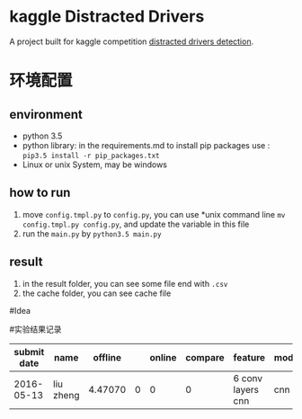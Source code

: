 # kaggle Distracted Drivers
A project built for kaggle competition [distracted drivers detection](https://www.kaggle.com/c/state-farm-distracted-driver-detection).

# 环境配置

## environment

* python 3.5
* python library:
    in the requirements.md
    to install pip packages use : `pip3.5 install -r pip_packages.txt`
* Linux or unix System, may be windows
    
## how to run
1. move `config.tmpl.py` to `config.py`, you can use *unix command line `mv config.tmpl.py config.py`, and update the variable in this file 
2. run the `main.py` by `python3.5 main.py`

## result

1. in the result folder, you can see some file end with `.csv`
2. the cache folder, you can see cache file

#Idea



#实验结果记录

| submit date | name | offline |          | online  |   compare  |feature                  | model                   | other trick                                   | comments |
| ---------- |-------- | --------|---------|---------|------------|-------------------------|-------------------------|-----------------------------------------------|----------|
| 2016-05-13  | liu zheng | 4.47070 |  0       | 0 |    0       |   6 conv layers cnn  | cnn   | mirror,rotate,resize 64x64                            | what a shame.... |
